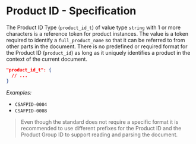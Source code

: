 # Product ID - Specification

The Product ID Type (`product_id_t`) of value type `string` with 1 or more
characters is a reference token for product instances. The value is a token
required to identify a `full_product_name` so that it can be referred to from
other parts in the document. There is no predefined or required format for the
Product ID (`product_id`) as long as it uniquely identifies a product in the
context of the current document.

```json
"product_id_t": {
  // ...
}
```

*Examples:*

* `CSAFPID-0004`
* `CSAFPID-0008`

> Even though the standard does not require a specific format it is recommended
> to use different prefixes for the Product ID and the Product Group ID to
> support reading and parsing the document.
